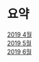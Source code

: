 # 요약

<a href="https://github.com/hbsowo58/FastCampus_Summary/blob/master/link/2019-04/04link.md"> 2019 4월 <br>
<a href="https://github.com/hbsowo58/FastCampus_Summary/blob/master/link/2019-04/05link.md"> 2019 5월 <br>
<a href="https://github.com/hbsowo58/FastCampus_Summary/blob/master/link/2019-04/06link.md"> 2019 6월 <br>
